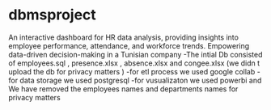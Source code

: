 # dbmsproject
An interactive dashboard for HR data analysis, providing insights into employee performance, attendance, and workforce trends. Empowering data-driven decision-making in a Tunisian company 
-The intial Db consisted of employees.sql , presence.xlsx , absence.xlsx and congee.xlsx (we didn t upload the db for privacy matters )
-for etl process we used google collab 
-for data storage we used postgresql
-for vusualizaton we used powerbi and We have removed the employees names and departments names for privacy matters

